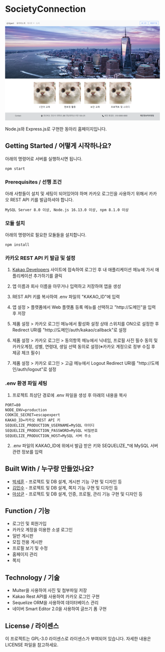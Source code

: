 # SocietyConnection

![](header.png)

Node.js와 Express.js로 구현한 동아리 홈페이지입니다.

## Getting Started / 어떻게 시작하나요?

아래의 명령어로 서버를 실행하시면 됩니다.
```
npm start
```

### Prerequisites / 선행 조건

아래 사항들이 설치 및 세팅이 되어있어야 하며 카카오 로그인을 사용하기 위해서 카카오 REST API 키를 발급하셔야 합니다.

```
MySQL Server 8.0 이상, Node.js 16.13.0 이상, npm 8.1.0 이상
```

### 모듈 설치
아래의 명령어로 필요한 모듈들을 설치합니다.

```
npm install
```

### 카카오 REST API 키 발급 및 설정
1. [Kakao Developers](https://developers.kakao.com/) 사이트에 접속하여 로그인 후 내 애플리케이션 메뉴에 가서 애플리케이션 추가하기를 클릭

2. 앱 이름과 회사 이름을 아무거나 입력하고 저장하여 앱을 생성

3. REST API 키를 복사하여 .env 파일의 "KAKAO_ID"에 입력

4. 앱 설정 > 플랫폼에서 Web 플랫폼 등록 메뉴를 선택하고 "http://도메인"을 입력 후 저장

5. 제품 설정 > 카카오 로그인 메뉴에서 활성화 설정 상태 스위치를 ON으로 설정한 후 Redirect URI를 "http://도메인/auth/kakao/callback"로 설정

6. 제품 설정 > 카카오 로그인 > 동의항목 메뉴에서 닉네임, 프로필 사진 필수 동의 및 카카오계정, 성별, 연령대, 생일 선택 동의로 설정(※카카오 계정으로 정부 수집 후 제공 체크 필수)

7. 제품 설정 > 카카오 로그인 > 고급 메뉴에서 Logout Redirect URI를 "http://도메인/auth/logout"로 설정

### .env 환경 파일 세팅
1. 프로젝트 최상단 경로에 .env 파일을 생성 후 아래의 내용을 복사

```
PORT=80
NODE_ENV=production
COOKIE_SECRET=escapexpert
KAKAO_ID=카카오 REST API 키
SEQUELIZE_PRODUCTION_USERNAME=MySQL 아이디
SEQUELIZE_PRODUCTION_PASSWORD=MySQL 비밀번호
SEQUELIZE_PRODUCTION_HOST=MySQL 서버 주소
```

2. .env 파일의 KAKAO_ID에 위에서 발급 받은 키와 SEQUELIZE_*에 MySQL 서버 관련 정보를 입력 

## Built With / 누구랑 만들었나요?

* [박세훈](https://github.com/psh3253) - 프로젝트 및 DB 설계, 게시판 기능 구현 및 디자인 등
* [김민수](https://github.com/munis-kim) - 프로젝트 및 DB 설계, 쪽지 기능 구현 및 디자인 등
* [마상균](https://github.com/wodon326) - 프로젝트 및 DB 설계, 인증, 프로필, 관리 기능 구현 및 디자인 등

## Function / 기능
+ 로그인 및 회원가입
+ 카카오 계정을 이용한 소셜 로그인
+ 일반 게시판
+ 모집 전용 게시판
+ 프로필 보기 및 수정
+ 홈페이지 관리
+ 쪽지

## Technology / 기술

+ Multer을 사용하여 사진 및 첨부파일 저장
+ Kakao Rest API를 사용하여 카카오 로그인 구현
+ Sequelize ORM을 사용하여 데이터베이스 관리
+ 네이버 Smart Editor 2.0을 사용하여 글쓰기 폼 구현

## License / 라이센스

이 프로젝트는 GPL-3.0 라이센스로 라이센스가 부여되어 있습니다. 자세한 내용은 LICENSE 파일을 참고하세요.